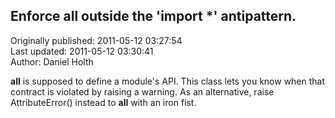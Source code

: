 ## Enforce __all__ outside the 'import *' antipattern.  
Originally published: 2011-05-12 03:27:54  
Last updated: 2011-05-12 03:30:41  
Author: Daniel Holth  
  
__all__ is supposed to define a module's API. This class lets you know when that contract is violated by raising a warning. As an alternative, raise AttributeError() instead to __all__ with an iron fist.
